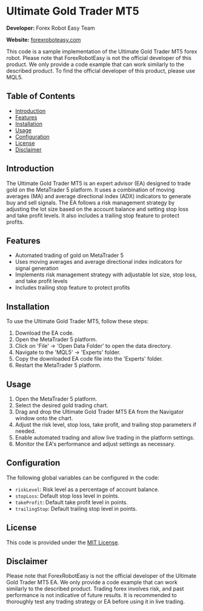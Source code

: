 # Ultimate Gold Trader MT5

**Developer:** Forex Robot Easy Team

**Website:** [forexroboteasy.com](https://forexroboteasy.com/forex-robot-review/ultimate-gold-trader-mt5-review-no-martingale-forex-ea/)

This code is a sample implementation of the Ultimate Gold Trader MT5 forex robot. Please note that ForexRobotEasy is not the official developer of this product. We only provide a code example that can work similarly to the described product. To find the official developer of this product, please use MQL5.

## Table of Contents
- [Introduction](#introduction)
- [Features](#features)
- [Installation](#installation)
- [Usage](#usage)
- [Configuration](#configuration)
- [License](#license)
- [Disclaimer](#disclaimer)

## Introduction
The Ultimate Gold Trader MT5 is an expert advisor (EA) designed to trade gold on the MetaTrader 5 platform. It uses a combination of moving averages (MA) and average directional index (ADX) indicators to generate buy and sell signals. The EA follows a risk management strategy by adjusting the lot size based on the account balance and setting stop loss and take profit levels. It also includes a trailing stop feature to protect profits.

## Features
- Automated trading of gold on MetaTrader 5
- Uses moving averages and average directional index indicators for signal generation
- Implements risk management strategy with adjustable lot size, stop loss, and take profit levels
- Includes trailing stop feature to protect profits

## Installation
To use the Ultimate Gold Trader MT5, follow these steps:
1. Download the EA code.
2. Open the MetaTrader 5 platform.
3. Click on 'File' -> 'Open Data Folder' to open the data directory.
4. Navigate to the 'MQL5' -> 'Experts' folder.
5. Copy the downloaded EA code file into the 'Experts' folder.
6. Restart the MetaTrader 5 platform.

## Usage
1. Open the MetaTrader 5 platform.
2. Select the desired gold trading chart.
3. Drag and drop the Ultimate Gold Trader MT5 EA from the Navigator window onto the chart.
4. Adjust the risk level, stop loss, take profit, and trailing stop parameters if needed.
5. Enable automated trading and allow live trading in the platform settings.
6. Monitor the EA's performance and adjust settings as necessary.

## Configuration
The following global variables can be configured in the code:

- `riskLevel`: Risk level as a percentage of account balance.
- `stopLoss`: Default stop loss level in points.
- `takeProfit`: Default take profit level in points.
- `trailingStop`: Default trailing stop level in points.

## License
This code is provided under the [MIT License](https://opensource.org/licenses/MIT).

## Disclaimer
Please note that ForexRobotEasy is not the official developer of the Ultimate Gold Trader MT5 EA. We only provide a code example that can work similarly to the described product. Trading forex involves risk, and past performance is not indicative of future results. It is recommended to thoroughly test any trading strategy or EA before using it in live trading.
